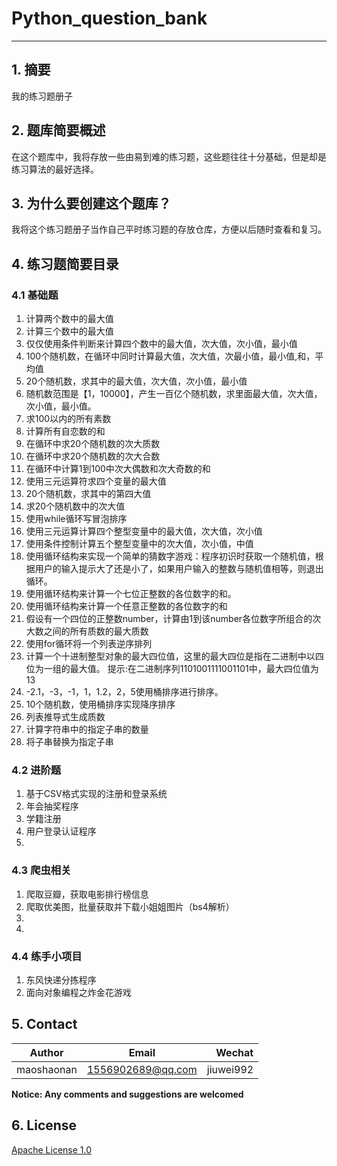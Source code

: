 # Python_question_bank
---
## 1. 摘要
我的练习题册子
## 2. 题库简要概述
在这个题库中，我将存放一些由易到难的练习题，这些题往往十分基础，但是却是练习算法的最好选择。

## 3. 为什么要创建这个题库？
我将这个练习题册子当作自己平时练习题的存放仓库，方便以后随时查看和复习。
## 4. 练习题简要目录
### 4.1 基础题
1. 计算两个数中的最大值
2. 计算三个数中的最大值
3. 仅仅使用条件判断来计算四个数中的最大值，次大值，次小值，最小值
4. 100个随机数，在循环中同时计算最大值，次大值，次最小值，最小值,和，平均值
5. 20个随机数，求其中的最大值，次大值，次小值，最小值
6. 随机数范围是【1，10000】，产生一百亿个随机数，求里面最大值，次大值，次小值，最小值。
7. 求100以内的所有素数
8. 计算所有自恋数的和
9. 在循环中求20个随机数的次大质数
10. 在循环中求20个随机数的次大合数
11. 在循环中计算1到100中次大偶数和次大奇数的和
12. 使用三元运算符求四个变量的最大值
13. 20个随机数，求其中的第四大值
14. 求20个随机数中的次大值
15. 使用while循环写冒泡排序
16. 使用三元运算计算四个整型变量中的最大值，次大值，次小值
17. 使用条件控制计算五个整型变量中的次大值，次小值，中值
18. 使用循环结构来实现一个简单的猜数字游戏：程序初识时获取一个随机值，根据用户的输入提示大了还是小了，如果用户输入的整数与随机值相等，则退出循环。
19. 使用循环结构来计算一个七位正整数的各位数字的和。
20. 使用循环结构来计算一个任意正整数的各位数字的和
21. 假设有一个四位的正整数number，计算由1到该number各位数字所组合的次大数之间的所有质数的最大质数
22. 使用for循环将一个列表逆序排列
23. 计算一个十进制整型对象的最大四位值，这里的最大四位是指在二进制中以四位为一组的最大值。
提示:在二进制序列1101001111001101中，最大四位值为13
24. -2.1，-3，-1，1，1.2，2，5使用桶排序进行排序。
25. 10个随机数，使用桶排序实现降序排序
26. 列表推导式生成质数
27. 计算字符串中的指定子串的数量
28. 将子串替换为指定子串
### 4.2 进阶题
1. 基于CSV格式实现的注册和登录系统
2. 年会抽奖程序
3. 学籍注册
4. 用户登录认证程序
5. 

### 4.3 爬虫相关
1. 爬取豆瓣，获取电影排行榜信息
2. 爬取优美图，批量获取并下载小姐姐图片（bs4解析）
3. 
4. 
### 4.4 练手小项目
1. 东风快递分拣程序
2. 面向对象编程之炸金花游戏


## 5. Contact

|Author          | Email            | Wechat      |
| ---------------|:----------------:| -----------:|
| maoshaonan | 1556902689@qq.com | jiuwei992 |

**Notice:  Any comments and suggestions are welcomed**

## 6. License
[Apache License 1.0](./LICENSE)
